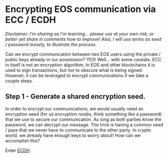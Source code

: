 # Encrypting EOS communication via ECC / ECDH
_Disclaimer: I'm sharing as I'm learning... please use at your own risk, or better yet share in comments how to improve! Also, I will use terms as seed / password loosely, to illustrate the process._

Can we encrypt communication between two EOS users using the private / public keys already in our possession? YES! Well... with some caveats. ECC in itself is not an encryption algorithm. In EOS and other blockchains it is used to sign transactions, but not to obscure what is being signed. However, it can be leveraged to encrypt communications if we take a couple steps.

## Step 1 - Generate a shared encryption seed.

In order to encrypt our communications, we would usually need an encryption seed (for us encryption noobs, think something like a password) that we use to secure our communication. As long as both parties know the password, we can decrypt our message. The trick is having a common seed / pass that we never have to communicate to the other party. In crypto world, we already have enough keys to worry about! How can we accomplish this?

Enter [ECDH](https://en.wikipedia.org/wiki/Elliptic-curve_Diffie%E2%80%93Hellman). 
